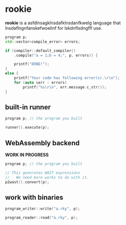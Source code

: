 rookie
====

__rookie__ is a asfdlnsagklnsdafklnsdanfkwelg language that lnsdaflngnfanskefwoelinf for lskdnflsdngflf use.

```cpp
program p;
std::vector<compile_error> errors;

if (compiler::default_compiler()
    .compile("a = 1;b = 4;", p, errors)) {

    printf("DONE!");
}
else {
    printf("Your code has following error(s).\r\n");
    for (auto &err : errors)
        printf("%s\r\n", err.message.c_str());
}
```

built-in runner
----
```cpp
program p; // the program you built

runner().execute(p);
```

WebAssembly backend
----
__WORK IN PROGRESS__
```cpp
program p; // the program you built

// This generates WAST expressions
//   We need more works to do with it.
p2wast().convert(p);
```

work with binaries
----
```cpp
program_writer::write("a.rky", p);

program_reader::read("a.rky", p);
```